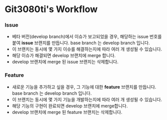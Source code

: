 # Git3080ti's Workflow

### Issue

- 베타 버전(develop branch)에서 이슈가 보고되었을 경우, 해당하는 issue 번호를 붙여 **issue** 브랜치를 만듭니다. base branch 는 develop branch 입니다.
- 이 브랜치는 동시에 몇 가지 이슈를 해결하는지에 따라 여러 개 생성될 수 있습니다.
- 해당 이슈가 해결되면 develop 브랜치에 merge 합니다.
- develop 브랜치에 merge 된 issue 브랜치는 삭제합니다.

### Feature

- 새로운 기능을 추가하고 싶을 경우, 그 기능에 대한 **feature** 브랜치를 만듭니다. base branch 는 develop branch 입니다.
- 이 브랜치는 동시에 몇 가지 기능을 개발하는지에 따라 여러 개 생성될 수 있습니다.
- 해당 기능의 구현이 완료되면 develop 브랜치에 merge합니다.
- develop 브랜치에 merge 된 feature 브랜치는 삭제합니다.

